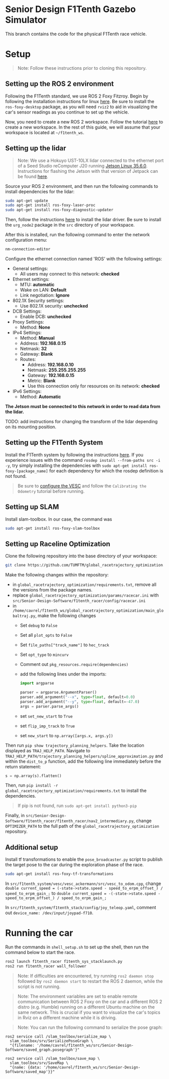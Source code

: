 # Senior Design F1Tenth Gazebo Simulator

This branch contains the code for the physical F1Tenth race vehicle.

# Setup

> Note: Follow these instructions prior to cloning this repository.

## Setting up the ROS 2 environment
Following the F1Tenth standard, we use ROS 2 Foxy Fitzroy. Begin by following the installation instructions for linux [here](https://docs.ros.org/en/foxy/Installation.html). Be sure to install the `ros-foxy-desktop` package, as you will need `rviz2` to aid in visualizing the car's sensor readings as you continue to set up the vehicle.

Now, you need to create a new ROS 2 workspace. Follow the tutorial [here](https://docs.ros.org/en/foxy/Tutorials/Beginner-Client-Libraries/Creating-A-Workspace/Creating-A-Workspace.html) to create a new workspace. In the rest of this guide, we will assume that your workspace is located at `~/f1tenth_ws`.

## Setting up the lidar

> Note: We use a Hokuyo UST-10LX lidar connected to the ethernet port of a Seed Studio reComputer J20 running [Jetson Linux 35.6.0](https://developer.nvidia.com/embedded/jetson-linux-r3560). Instructions for flashing the Jetson with that version of Jetpack can be found [here](https://wiki.seeedstudio.com/reComputer_J2021_J202_Flash_Jetpack/#enterforce-recovery-mode).

Source your ROS 2 environment, and then run the following commands to install dependencies for the lidar:

```bash
sudo apt-get update
sudo apt-get install ros-foxy-laser-proc
sudo apt-get install ros-foxy-diagnostic-updater
```

Then, follow the instructions [here](https://github.com/Hokuyo-aut/urg_node2) to install the lidar driver. Be sure to install the `urg_node2` package in the `src` directory of your workspace.

After this is installed, run the following command to enter the network configuration menu:

```bash
nm-connection-editor
```

Configure the ethernet connection named 'ROS' with the following settings:

- General settings:
    - All users may connect to this network: **checked**
- Ethernet settings:
    - MTU: **automatic**
    - Wake on LAN: **Default**
    - Link negotiation: **Ignore**
- 802.1X Security settings:
    - Use 802.1X security: **unchecked**
- DCB Settings:
    - Enable DCB: **unchecked**
- Proxy Settings:
    - Method: **None**
- IPv4 Settings:
    - Method: **Manual**
    - Address: **192.168.0.15**
    - Netmask: **32**
    - Gateway: **Blank**
    - Routes:
        - Address: **192.168.0.10**
        - Netmask: **255.255.255.255**
        - Gateway: **192.168.0.15**
        - Metric: **Blank**
        - Use this connection only for resources on its network: **checked**
- IPv6 Settings:
    - Method: **Automatic**

**The Jetson must be connected to this network in order to read data from the lidar.**

TODO: add instructions for changing the transform of the lidar depending on its mounting position.

<!-- ## Setting up the PixHawk

> Note: In this section, we are using a PixHawk 6C flight controller running PX4, connected to a VESC 6MK VI electronic speed controller. 

TODO: add configuration instructions for the PixHawk and VESC.

> Note: The remainder of these instructions assume that the PixHawk and VESC are configured such that the car can be driven and steered from a ground control station connected to the PixHawk such as [QGroundControl](https://docs.qgroundcontrol.com/master/en/).

Install mavros by following the instructions [here](https://github.com/mavlink/mavros/blob/master/mavros/README.md). -->

## Setting up the F1Tenth System

Install the F1Tenth system by following the instructions [here](https://f1tenth.readthedocs.io/en/foxy_test/getting_started/firmware/drive_workspace.html#doc-drive-workspace). If you experience issues with the command `rosdep install --from-paths src -i -y`, try simply installing the dependencies with `sudo apt-get install ros-foxy-[package_name]` for each dependency for which the rosdep definition is not found.

> Be sure to [configure the VESC](https://f1tenth.readthedocs.io/en/foxy_test/getting_started/firmware/firmware_vesc.html) and follow the `Calibrating the Odometry` tutorial before running. 

## Setting up SLAM

Install slam-toolbox. In our case, the command was

```bash
sudo apt-get install ros-foxy-slam-toolbox
```

## Setting up Raceline Optimization

Clone the following repository into the base directory of your workspace:

```bash
git clone https://github.com/TUMFTM/global_racetrajectory_optimization.git
```

Make the following changes within the repository:
- in `global_racetrajectory_optimization/requirements.txt`, remove all the versions from the package names.
- replace `global_racetrajectory_optimization/params/racecar.ini` with `src/Senior-Design-Software/f1tenth_racer/config/racecar.ini`
- in `/home/cavrel/f1tenth_ws/global_racetrajectory_optimization/main_globaltraj.py`, make the following changes
    - Set `debug` to `False`
    - Set all `plot_opts` to `False`
    - Set `file_paths["track_name"]` to `hec_track`
    - Set `opt_type` to `mincurv`
    - Comment out `pkg_resources.require(dependencies)`
    - add the following lines under the imports:

        ```python
        import argparse

        parser = argparse.ArgumentParser()
        parser.add_argument("--x", type=float, default=0.0)
        parser.add_argument("--y", type=float, default=-47.0)
        args = parser.parse_args()
        ```

    - set `set_new_start` to `True`
    - set `flip_imp_track` to `True`
    - set `new_start` to `np.array([args.x, args.y])`

Then run `pip show trajectory_planning_helpers`. Take the location displayed as `TRAJ_HELP_PATH`. Navigate to `TRAJ_HELP_PATH/trajectory_planning_helpers/spline_approximation.py` and within the `dist_to_p` function, add the following line immediately before the return statement:

```python
s = np.array(s).flatten()
```

Then, run `pip install -r global_racetrajectory_optimization/requirements.txt` to install the dependencies.

> If pip is not found, run `sudo apt-get install python3-pip`

Finally, in `src/Senior-Design-Software/f1tenth_racer/f1tenth_racer/nav2_intermediary.py`, change `OPTIMIZER_PATH` to the full path of the `global_racetrajectory_optimization` repository.

## Additional setup

Install tf transformations to enable the `pose_broadcaster.py` script to publish the target pose to the car during the exploration phase of the race.

```bash
sudo apt-get install ros-foxy-tf-transformations
```

In `src/f1tenth_system/vesc/vesc_ackermann/src/vesc_to_odom.cpp`, change `double current_speed = (-state->state.speed - speed_to_erpm_offset_) / speed_to_erpm_gain_;` to `double current_speed = -(-state->state.speed - speed_to_erpm_offset_) / speed_to_erpm_gain_;`

In `src/f1tenth_system/f1tenth_stack/config/joy_teleop.yaml`, comment out `device_name: /dev/input/joypad-f710`.

# Running the car

Run the commands in `shell_setup.sh` to set up the shell, then run the command below to start the race.

```bash
ros2 launch f1tenth_racer f1tenth_sys_stacklaunch.py
ros2 run f1tenth_racer wall_follower
```

> Note: If difficulties are encountered, try running `ros2 daemon stop` followed by `ros2 daemon start` to restart the ROS 2 daemon, while the script is not running.

> Note: The environment variables are set to enable remote communication between ROS 2 Foxy on the car and a different ROS 2 distro (e.g. Humble) running on a different Ubuntu machine on the same network. This is crucial if you want to visualize the car's topics in Rviz on a different machine while it is driving.

<!-- > Note: One of the commands in this launch file uses sudo to open the FCU serial port. You may need to enter the car's password to continue. However, it is likely that the prompt to do so will be buried under the other output. If it seems to hang, try entering the password and pressing enter again. -->

> Note: You can run the following command to serialize the pose graph:

```
ros2 service call /slam_toolbox/serialize_map \
  slam_toolbox/srv/SerializePoseGraph \
  "{filename: '/home/cavrel/f1tenth_ws/src/Senior-Design-Software/saved_graph.posegraph'}"
```

```
ros2 service call /slam_toolbox/save_map \
  slam_toolbox/srv/SaveMap \
  "{name: {data: '/home/cavrel/f1tenth_ws/src/Senior-Design-Software/saved_map'}}"
```
